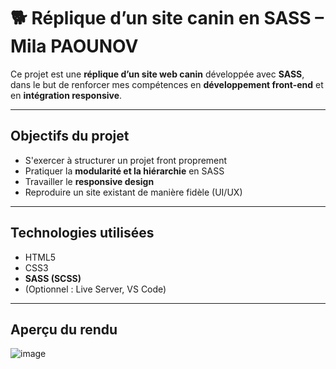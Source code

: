 # 🐕 Réplique d’un site canin en SASS – Mila PAOUNOV

Ce projet est une **réplique d’un site web canin** développée avec **SASS**, dans le but de renforcer mes compétences en **développement front-end** et en **intégration responsive**.

---

## Objectifs du projet

- S'exercer à structurer un projet front proprement
- Pratiquer la **modularité et la hiérarchie** en SASS
- Travailler le **responsive design**
- Reproduire un site existant de manière fidèle (UI/UX)

---

## Technologies utilisées

- HTML5
- CSS3
- **SASS (SCSS)**
- (Optionnel : Live Server, VS Code)

---

## Aperçu du rendu

![image](https://github.com/user-attachments/assets/46956857-e6fc-47f7-9af4-b87517a0149c)
